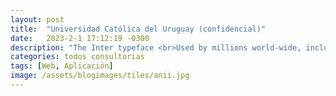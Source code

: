 ```yaml
---
layout: post
title:  "Universidad Católica del Uruguay (confidencial)"
date:   2023-2-1 17:12:19 -0300
description: "The Inter typeface <br>Used by millions world-wide, including big names like Unity, Pixar, GitHub, Mozilla, Figma and many others."
categories: todos consultorias
tags: [Web, Aplicación]
image: /assets/blogimages/tiles/anii.jpg
---
```

